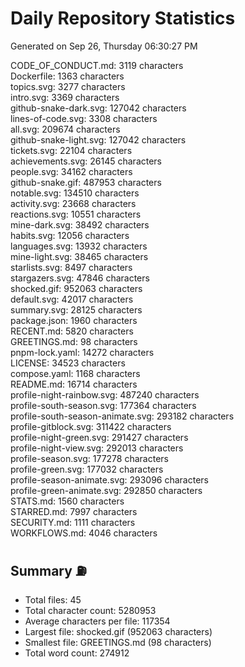 # Daily Repository Statistics
Generated on Sep 26, Thursday 06:30:27 PM  

CODE_OF_CONDUCT.md: 3119 characters  
Dockerfile: 1363 characters  
topics.svg: 3277 characters  
intro.svg: 3369 characters  
github-snake-dark.svg: 127042 characters  
lines-of-code.svg: 3308 characters  
all.svg: 209674 characters  
github-snake-light.svg: 127042 characters  
tickets.svg: 22104 characters  
achievements.svg: 26145 characters  
people.svg: 34162 characters  
github-snake.gif: 487953 characters  
notable.svg: 134510 characters  
activity.svg: 23668 characters  
reactions.svg: 10551 characters  
mine-dark.svg: 38492 characters  
habits.svg: 12056 characters  
languages.svg: 13932 characters  
mine-light.svg: 38465 characters  
starlists.svg: 8497 characters  
stargazers.svg: 47846 characters  
shocked.gif: 952063 characters  
default.svg: 42017 characters  
summary.svg: 28125 characters  
package.json: 1960 characters  
RECENT.md: 5820 characters  
GREETINGS.md: 98 characters  
pnpm-lock.yaml: 14272 characters  
LICENSE: 34523 characters  
compose.yaml: 1168 characters  
README.md: 16714 characters  
profile-night-rainbow.svg: 487240 characters  
profile-south-season.svg: 177364 characters  
profile-south-season-animate.svg: 293182 characters  
profile-gitblock.svg: 311422 characters  
profile-night-green.svg: 291427 characters  
profile-night-view.svg: 292013 characters  
profile-season.svg: 177278 characters  
profile-green.svg: 177032 characters  
profile-season-animate.svg: 293096 characters  
profile-green-animate.svg: 292850 characters  
STATS.md: 1560 characters  
STARRED.md: 7997 characters  
SECURITY.md: 1111 characters  
WORKFLOWS.md: 4046 characters  

## Summary ⛽  
- Total files: 45  
- Total character count: 5280953  
- Average characters per file: 117354  
- Largest file: shocked.gif (952063 characters)  
- Smallest file: GREETINGS.md (98 characters)  
- Total word count: 274912  
